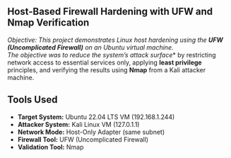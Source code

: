 ## Host-Based Firewall Hardening with UFW and Nmap Verification

**Objective:* This project demonstrates Linux host hardening using the **UFW (Uncomplicated Firewall)** on an Ubuntu virtual machine.  
The objective was to reduce the system’s attack surface** by restricting network access to essential services only, applying **least privilege** principles, and verifying the results using **Nmap** from a Kali attacker machine.

## Tools Used
- **Target System:** Ubuntu 22.04 LTS VM (192.168.1.244)
- **Attacker System:**  Kali Linux VM (127.0.1.1) 
- **Network Mode:**  Host-Only Adapter (same subnet) 
- **Firewall Tool:** UFW (Uncomplicated Firewall) 
- **Validation Tool:** Nmap 
